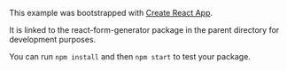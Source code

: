 This example was bootstrapped with [Create React App](https://github.com/facebook/create-react-app).

It is linked to the react-form-generator package in the parent directory for development purposes.

You can run `npm install` and then `npm start` to test your package.

